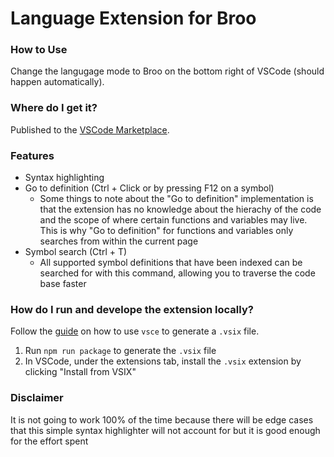 # Language Extension for Broo


### How to Use

Change the langugage mode to Broo on the bottom right of VSCode (should happen automatically).

### Where do I get it?
Published to the [VSCode Marketplace](https://marketplace.visualstudio.com/items?itemName=jma8774.broo-language).

### Features
* Syntax highlighting
* Go to definition (Ctrl + Click or by pressing F12 on a symbol)
  * Some things to note about the "Go to definition" implementation is that the extension has no knowledge about the hierachy of the code and the scope of where certain functions and variables may live. This is why "Go to definition" for functions and variables only searches from within the current page
* Symbol search (Ctrl + T)
  * All supported symbol definitions that have been indexed can be searched for with this command, allowing you to traverse the code base faster 

### How do I run and develope the extension locally?
Follow the [guide](https://code.visualstudio.com/api/working-with-extensions/publishing-extension#vsce) on how to use `vsce` to generate a `.vsix` file.
1. Run `npm run package` to generate the `.vsix` file
2. In VSCode, under the extensions tab, install the `.vsix` extension by clicking "Install from VSIX"

### Disclaimer
It is not going to work 100% of the time because there will be edge cases that this simple syntax highlighter will not account for but it is good enough for the effort spent
